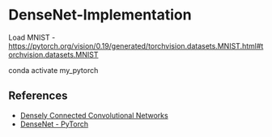 # DenseNet-Implementation

Load MNIST - https://pytorch.org/vision/0.19/generated/torchvision.datasets.MNIST.html#torchvision.datasets.MNIST

conda activate my_pytorch

## References

- [Densely Connected Convolutional Networks](https://arxiv.org/abs/1608.06993)
- [DenseNet - PyTorch](https://pytorch.org/hub/pytorch_vision_densenet/)
